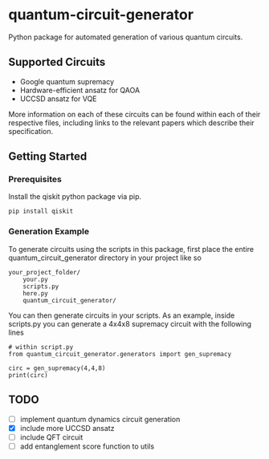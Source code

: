 # quantum-circuit-generator
Python package for automated generation of various quantum circuits.

## Supported Circuits
 - Google quantum supremacy
 - Hardware-efficient ansatz for QAOA
 - UCCSD ansatz for VQE

More information on each of these circuits can be found within each of their respective files, including links to the relevant papers which describe their specification.

## Getting Started

### Prerequisites

Install the qiskit python package via pip.

```
pip install qiskit
```

### Generation Example
To generate circuits using the scripts in this package, first place the entire quantum_circuit_generator directory in your project like so

```
your_project_folder/
    your.py
    scripts.py
    here.py
    quantum_circuit_generator/
```

You can then generate circuits in your scripts.
As an example, inside scripts.py you can generate a 4x4x8 supremacy circuit with the following lines

```
# within script.py
from quantum_circuit_generator.generators import gen_supremacy

circ = gen_supremacy(4,4,8)
print(circ)
```

## TODO

 - [ ] implement quantum dynamics circuit generation
 - [x] include more UCCSD ansatz
 - [ ] include QFT circuit
 - [ ] add entanglement score function to utils
